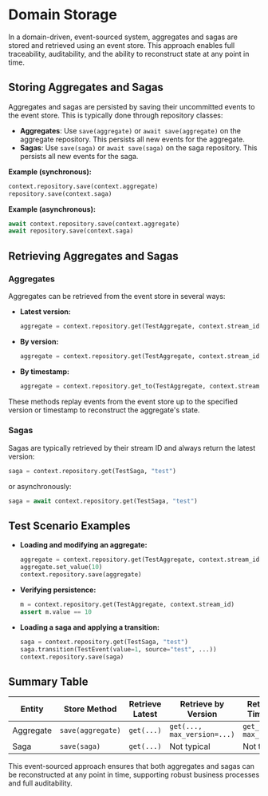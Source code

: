 # Domain Storage

In a domain-driven, event-sourced system, aggregates and sagas are stored and retrieved using an event store. This approach enables full traceability, auditability, and the ability to reconstruct state at any point in time.

## Storing Aggregates and Sagas

Aggregates and sagas are persisted by saving their uncommitted events to the event store. This is typically done through repository classes:

- **Aggregates**: Use `save(aggregate)` or `await save(aggregate)` on the aggregate repository. This persists all new events for the aggregate.
- **Sagas**: Use `save(saga)` or `await save(saga)` on the saga repository. This persists all new events for the saga.

**Example (synchronous):**
```python
context.repository.save(context.aggregate)
repository.save(context.saga)
```

**Example (asynchronous):**
```python
await context.repository.save(context.aggregate)
await repository.save(context.saga)
```

## Retrieving Aggregates and Sagas

### Aggregates
Aggregates can be retrieved from the event store in several ways:

- **Latest version:**
  ```python
  aggregate = context.repository.get(TestAggregate, context.stream_id)
  ```
- **By version:**
  ```python
  aggregate = context.repository.get(TestAggregate, context.stream_id, max_version=5)
  ```
- **By timestamp:**
  ```python
  aggregate = context.repository.get_to(TestAggregate, context.stream_id, max_time=datetime.datetime(2024, 1, 1))
  ```

These methods replay events from the event store up to the specified version or timestamp to reconstruct the aggregate's state.

### Sagas
Sagas are typically retrieved by their stream ID and always return the latest version:

```python
saga = context.repository.get(TestSaga, "test")
```

or asynchronously:

```python
saga = await context.repository.get(TestSaga, "test")
```

## Test Scenario Examples

- **Loading and modifying an aggregate:**
  ```python
  aggregate = context.repository.get(TestAggregate, context.stream_id)
  aggregate.set_value(10)
  context.repository.save(aggregate)
  ```

- **Verifying persistence:**
  ```python
  m = context.repository.get(TestAggregate, context.stream_id)
  assert m.value == 10
  ```

- **Loading a saga and applying a transition:**
  ```python
  saga = context.repository.get(TestSaga, "test")
  saga.transition(TestEvent(value=1, source="test", ...))
  context.repository.save(saga)
  ```

## Summary Table

| Entity      | Store Method         | Retrieve Latest | Retrieve by Version | Retrieve by Timestamp |
|-------------|---------------------|-----------------|--------------------|----------------------|
| Aggregate   | `save(aggregate)`   | `get(...)`      | `get(..., max_version=...)` | `get_to(..., max_time=...)` |
| Saga        | `save(saga)`        | `get(...)`      | Not typical        | Not typical          |

This event-sourced approach ensures that both aggregates and sagas can be reconstructed at any point in time, supporting robust business processes and full auditability.
